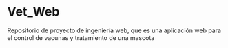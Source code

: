 # Vet_Web
Repositorio de proyecto de ingeniería web, que es una aplicación web para el control de vacunas y tratamiento de una mascota
